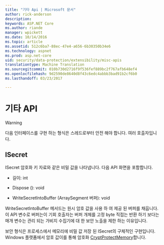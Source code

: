 ```yaml
---
title: "기타 Api | Microsoft 문서"
author: rick-anderson
description: 
keywords: ASP.NET Core
ms.author: riande
manager: wpickett
ms.date: 10/14/2016
ms.topic: article
ms.assetid: 512c6ba7-88ec-47e4-a656-6b30350b34e6
ms.technology: aspnet
ms.prod: asp.net-core
uid: security/data-protection/extensibility/misc-apis
translationtype: Machine Translation
ms.sourcegitcommit: 010b730d2716f9f536fef889bc2f767afb648ef4
ms.openlocfilehash: 9d2590de8640d8f43c6edc4abbb3bad91b2cf6b0
ms.lasthandoff: 03/23/2017

---
```

# <a name="miscellaneous-apis"></a>기타 API

<a name=data-protection-extensibility-mics-apis></a>

>[!WARNING]
> 다음 인터페이스를 구현 하는 형식은 스레드로부터 안전 해야 합니다. 여러 호출자입니다.

## <a name="isecret"></a>ISecret

ISecret 암호화 키 자료와 같은 비밀 값을 나타냅니다. 다음 API 화면을 포함합니다.

* 길이: int

* Dispose (): void

* WriteSecretIntoBuffer (ArraySegment<byte> 버퍼): void

WriteSecretIntoBuffer 메서드는 원시 암호 값을 사용 하 여 제공 된 버퍼를 채웁니다. 이 API 변수로 버퍼는이 기회 호출자는 버퍼 개체를 고정 byte 직접는 반환 하기 보다는 매개 변수는 관리 되는 가비지 수집기에 대 한 보안 노출을 제한 하는 이유입니다.

보안 형식은 프로세스에서 메모리에 비밀 값 저장 된 ISecret의 구체적인 구현입니다. Windows 플랫폼에서 암호 값이를 통해 암호화 [CryptProtectMemory](https://msdn.microsoft.com/en-us/library/windows/desktop/aa380262(v=vs.85).aspx)합니다.

